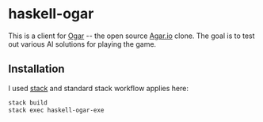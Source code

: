 # haskell-ogar

This is a client for [Ogar](https://github.com/OgarProject/Ogar) -- the open source
[Agar.io](http://agar.io/) clone. The goal is to test out various AI solutions
for playing the game.

## Installation
I used [stack](https://github.com/commercialhaskell/stack) and standard
stack workflow applies here:
```bash
stack build
stack exec haskell-ogar-exe
```
